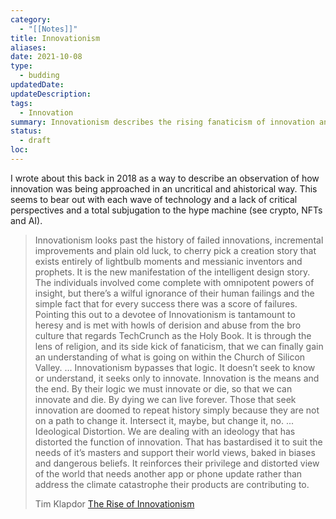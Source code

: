 ```yaml
---
category:
  - "[[Notes]]"
title: Innovationism
aliases: 
date: 2021-10-08
type:
  - budding
updatedDate: 
updateDescription: 
tags:
  - Innovation
summary: Innovationism describes the rising fanaticism of innovation and its transformation into an ideology.
status:
  - draft
loc:
---
```

I wrote about this back in 2018 as a way to describe an observation of how innovation was being approached in an uncritical and ahistorical way. This seems to bear out with each wave of technology and a lack of critical perspectives and a total subjugation to the hype machine (see crypto, NFTs and AI). 

>Innovationism looks past the history of failed innovations, incremental improvements and plain old luck, to cherry pick a creation story that exists entirely of lightbulb moments and messianic inventors and prophets. It is the new manifestation of the intelligent design story. The individuals involved come complete with omnipotent powers of insight, but there’s a wilful ignorance of their human failings and the simple fact that for every success there was a score of failures. Pointing this out to a devotee of Innovationism is tantamount to heresy and is met with howls of derision and abuse from the bro culture that regards TechCrunch as the Holy Book. It is through the lens of religion, and its side kick of fanaticism, that we can finally gain an understanding of what is going on within the Church of Silicon Valley.
> ...
>Innovationism bypasses that logic. It doesn’t seek to know or understand, it seeks only to innovate. Innovation is the means and the end. By their logic we must innovate or die, so that we can innovate and die. By dying we can live forever. Those that seek innovation are doomed to repeat history simply because they are not on a path to change it. Intersect it, maybe, but change it, no.
> ...
>Ideological Distortion. We are dealing with an ideology that has distorted the function of innovation. That has bastardised it to suit the needs of it’s masters and support their world views, baked in biases and dangerous beliefs. It reinforces their privilege and distorted view of the world that needs another app or phone update rather than address the climate catastrophe their products are contributing to.
> 
> Tim Klapdor [The Rise of Innovationism](https://timklapdor.wordpress.com/2018/10/19/the-rise-of-innovationism/) 